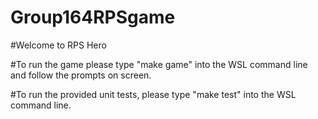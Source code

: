 # Group164RPSgame

#Welcome to RPS Hero

#To run the game please type "make game" into the WSL command line and follow the prompts on screen.

#To run the provided unit tests, please type "make test" into the WSL command line.